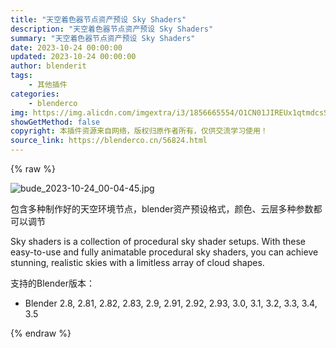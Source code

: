 ```yaml
---
title: "天空着色器节点资产预设 Sky Shaders"
description: "天空着色器节点资产预设 Sky Shaders"
summary: "天空着色器节点资产预设 Sky Shaders"
date: 2023-10-24 00:00:00
updated: 2023-10-24 00:00:00
author: blenderit
tags: 
    - 其他插件
categories:
    - blenderco
img: https://img.alicdn.com/imgextra/i3/1856665554/O1CN01JIREUx1qtmdcsSNqf_!!1856665554.jpg
showGetMethod: false
copyright: 本插件资源来自网络，版权归原作者所有，仅供交流学习使用！
source_link: https://blenderco.cn/56824.html
---
```


{% raw %}
<p><img src="https://img.alicdn.com/imgextra/i3/1856665554/O1CN01JIREUx1qtmdcsSNqf_!!1856665554.jpg" alt="bude_2023-10-24_00-04-45.jpg"></p><p>包含多种制作好的天空环境节点，blender资产预设格式，颜色、云层多种参数都可以调节</p><p>Sky shaders is a collection of procedural sky shader setups. With these easy-to-use and fully animatable procedural sky shaders, you can achieve stunning, realistic skies with a limitless array of cloud shapes.</p><p>支持的Blender版本：</p><ul>
<li>Blender 2.8, 2.81, 2.82, 2.83, 2.9, 2.91, 2.92, 2.93, 3.0, 3.1, 3.2, 3.3, 3.4, 3.5</li>
</ul>
<div style="display: none">blenderco</div>
{% endraw %}